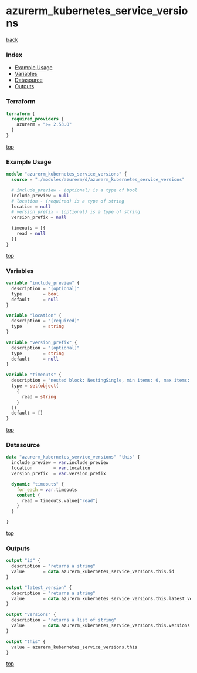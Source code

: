 # azurerm_kubernetes_service_versions

[back](../azurerm.md)

### Index

- [Example Usage](#example-usage)
- [Variables](#variables)
- [Datasource](#datasource)
- [Outputs](#outputs)

### Terraform

```terraform
terraform {
  required_providers {
    azurerm = ">= 2.53.0"
  }
}
```

[top](#index)

### Example Usage

```terraform
module "azurerm_kubernetes_service_versions" {
  source = "./modules/azurerm/d/azurerm_kubernetes_service_versions"

  # include_preview - (optional) is a type of bool
  include_preview = null
  # location - (required) is a type of string
  location = null
  # version_prefix - (optional) is a type of string
  version_prefix = null

  timeouts = [{
    read = null
  }]
}
```

[top](#index)

### Variables

```terraform
variable "include_preview" {
  description = "(optional)"
  type        = bool
  default     = null
}

variable "location" {
  description = "(required)"
  type        = string
}

variable "version_prefix" {
  description = "(optional)"
  type        = string
  default     = null
}

variable "timeouts" {
  description = "nested block: NestingSingle, min items: 0, max items: 0"
  type = set(object(
    {
      read = string
    }
  ))
  default = []
}
```

[top](#index)

### Datasource

```terraform
data "azurerm_kubernetes_service_versions" "this" {
  include_preview = var.include_preview
  location        = var.location
  version_prefix  = var.version_prefix

  dynamic "timeouts" {
    for_each = var.timeouts
    content {
      read = timeouts.value["read"]
    }
  }

}
```

[top](#index)

### Outputs

```terraform
output "id" {
  description = "returns a string"
  value       = data.azurerm_kubernetes_service_versions.this.id
}

output "latest_version" {
  description = "returns a string"
  value       = data.azurerm_kubernetes_service_versions.this.latest_version
}

output "versions" {
  description = "returns a list of string"
  value       = data.azurerm_kubernetes_service_versions.this.versions
}

output "this" {
  value = azurerm_kubernetes_service_versions.this
}
```

[top](#index)
